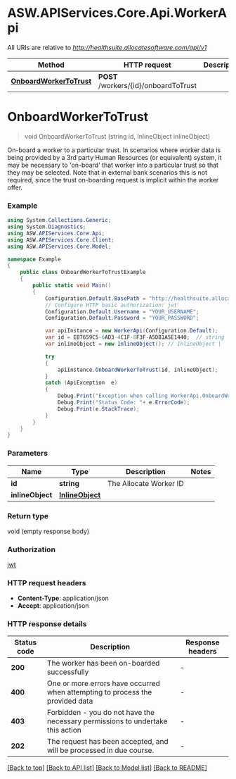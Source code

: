 # ASW.APIServices.Core.Api.WorkerApi

All URIs are relative to *http://healthsuite.allocatesoftware.com/api/v1*

Method | HTTP request | Description
------------- | ------------- | -------------
[**OnboardWorkerToTrust**](WorkerApi.md#onboardworkertotrust) | **POST** /workers/{id}/onboardToTrust | 


<a name="onboardworkertotrust"></a>
# **OnboardWorkerToTrust**
> void OnboardWorkerToTrust (string id, InlineObject inlineObject)



On-board a worker to a particular trust. In scenarios where worker data is being provided by a 3rd party Human Resources (or equivalent) system, it may be necessary to 'on-board' that worker into a particular trust so that they may be selected. Note that in external bank scenarios this is not required, since the trust on-boarding request is implicit within the worker offer.  

### Example
```csharp
using System.Collections.Generic;
using System.Diagnostics;
using ASW.APIServices.Core.Api;
using ASW.APIServices.Core.Client;
using ASW.APIServices.Core.Model;

namespace Example
{
    public class OnboardWorkerToTrustExample
    {
        public static void Main()
        {
            Configuration.Default.BasePath = "http://healthsuite.allocatesoftware.com/api/v1";
            // Configure HTTP basic authorization: jwt
            Configuration.Default.Username = "YOUR_USERNAME";
            Configuration.Default.Password = "YOUR_PASSWORD";

            var apiInstance = new WorkerApi(Configuration.Default);
            var id = EB7659C5-6AD3-4C1F-8F3F-A5DB1A5E1440;  // string | The Allocate Worker ID
            var inlineObject = new InlineObject(); // InlineObject | 

            try
            {
                apiInstance.OnboardWorkerToTrust(id, inlineObject);
            }
            catch (ApiException  e)
            {
                Debug.Print("Exception when calling WorkerApi.OnboardWorkerToTrust: " + e.Message );
                Debug.Print("Status Code: "+ e.ErrorCode);
                Debug.Print(e.StackTrace);
            }
        }
    }
}
```

### Parameters

Name | Type | Description  | Notes
------------- | ------------- | ------------- | -------------
 **id** | **string**| The Allocate Worker ID | 
 **inlineObject** | [**InlineObject**](InlineObject.md)|  | 

### Return type

void (empty response body)

### Authorization

[jwt](../README.md#jwt)

### HTTP request headers

 - **Content-Type**: application/json
 - **Accept**: application/json

### HTTP response details
| Status code | Description | Response headers |
|-------------|-------------|------------------|
| **200** | The worker has been on-boarded successfully |  -  |
| **400** | One or more errors have occurred when attempting to process the provided data |  -  |
| **403** | Forbidden - you do not have the necessary permissions to undertake this action |  -  |
| **202** | The request has been accepted, and will be processed in due course. |  -  |

[[Back to top]](#) [[Back to API list]](../README.md#documentation-for-api-endpoints) [[Back to Model list]](../README.md#documentation-for-models) [[Back to README]](../README.md)

